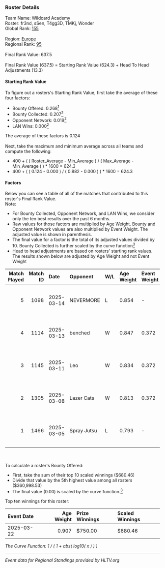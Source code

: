 ### Roster Details<br />
Team Name: Wildcard Academy<br />
Roster: fr3nd, sSen, T4gg3D, TMKj, Wonder<br />
Global Rank: [155](../../standings_global_2025_05_05.md)<br />
<br />
Region: [Europe]( ../../standings_europe_2025_05_05.md)<br />
Regional Rank: [95]( ../../standings_europe_2025_05_05.md)<br />
<br />
Final Rank Value:  637.5<br />
<br />
Final Rank Value (637.5) = Starting Rank Value (624.3) + Head To Head Adjustments (13.3)<br />

#### Starting Rank Value<br />
To figure out a rosters's Starting Rank Value, first take the average of these four factors:<br />
- Bounty Offered: 0.268[<sup>1</sup>](#table2)
- Bounty Collected: 0.207[<sup>2</sup>](#table1)
- Opponent Network: 0.019[<sup>2</sup>](#table1)
- LAN Wins: 0.000[<sup>2</sup>](#table1)

The average of these factors is 0.124<br />
<br />
Next, take the maximum and minimum average across all teams and compute the following:<br />
- 400 + ( ( Roster_Average - Min_Average ) / ( Max_Average - Min_Average ) ) * 1600 = 624.3
- 400 + ( ( 0.124 - 0.000 ) / ( 0.882 - 0.000 ) ) * 1600 = 624.3


#### Factors<br />
Below you can see a table of all of the matches that contributed to this roster's Final Rank Value.<br />
Note:<br />

- For Bounty Collected, Opponent Network, and LAN Wins, we consider only the ten best results over the past 6 months.
- Raw values for those factors are multiplied by Age Weight. Bounty and Opponent Network values are also multiplied by Event Weight. The adjusted value is shown in parenthesis.
- The final value for a factor is the total of its adjusted values divided by 10. Bounty Collected is further scaled by the curve function[<sup>3</sup>](#curveFunction)
- Head to head adjustments are based on rosters' starting rank values. The results shown below are adjusted by Age Weight and not Event Weight
<span id="table1"></span><br />


| Match Played | Match ID | Date       | Opponent    | W/L | Age Weight | Event Weight | Bounty Collected | Opponent Network | LAN Wins  | H2H Adj. | Roster                            |
| -: | -: | :- | :- | :- | :- | :- | :- | :- | :- | -: | :- |
|            5 |     1098 | 2025-03-14 | NEVERMORE   | L   | 0.854      | -            | -                | -                | -         |   -10.63 | fr3nd, sSen, T4gg3D, TMKj, Wonder |
|            4 |     1114 | 2025-03-13 | benched     | W   | 0.847      | 0.372        | 0.000 (0.000)    | 0.170 (0.054)    | 0 (0.000) |     9.10 | fr3nd, sSen, T4gg3D, TMKj, Wonder |
|            3 |     1145 | 2025-03-11 | Leo         | W   | 0.834      | 0.372        | 0.005 (0.001)    | 0.368 (0.114)    | 0 (0.000) |    16.06 | fr3nd, sSen, T4gg3D, TMKj, Wonder |
|            2 |     1305 | 2025-03-08 | Lazer Cats  | W   | 0.813      | 0.372        | 0.000 (0.000)    | 0.087 (0.026)    | 0 (0.000) |     8.25 | fr3nd, sSen, T4gg3D, TMKj, Wonder |
|            1 |     1466 | 2025-03-05 | Spray Jutsu | L   | 0.793      | -            | -                | -                | -         |    -9.52 | fr3nd, sSen, T4gg3D, TMKj, Wonder |

<br />
<span id="table2"></span><br />
To calculate a roster's Bounty Offered:<br />

- First, take the sum of their top 10 scaled winnings ($680.46)
- Divide that value by the 5th highest value among all rosters ($360,998.53)
- The final value (0.00) is scaled by the curve function.[<sup>3</sup>](#curveFunction)

Top ten winnings for this roster:<br />

| Event Date | Age Weight | Prize Winnings | Scaled Winnings |
| :- | -: | :- | :- |
| 2025-03-22 |      0.907 | $750.00        | $680.46         |


<span id="curveFunction"></span>_The Curve Function: 1 / ( 1 + abs( log10( x ) ) )_<br />

---
_Event data for Regional Standings provided by HLTV.org_<br />
